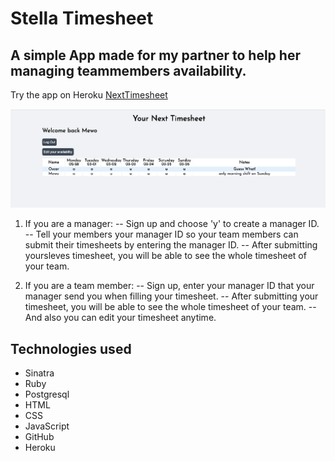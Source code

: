 # Stella Timesheet

## A simple App made for my partner to help her managing teammembers availability.

Try the app on Heroku [NextTimesheet](https://stella-timesheet.herokuapp.com/)

![This is an image](./timesheet.png)

1. If you are a manager:
   -- Sign up and choose 'y' to create a manager ID.
   -- Tell your members your manager ID so your team members can submit their timesheets by entering the manager ID.
   -- After submitting yoursleves timesheet, you will be able to see the whole timesheet of your team.

2. If you are a team member:
   -- Sign up, enter your manager ID that your manager send you when filling your timesheet.
   -- After submitting your timesheet, you will be able to see the whole timesheet of your team.
   -- And also you can edit your timesheet anytime.

## Technologies used

<ul>
    <li>Sinatra</li>
    <li>Ruby</li>
    <li>Postgresql</li>
    <li>HTML</li>
    <li>CSS</li>
    <li>JavaScript</li>
    <li>GitHub</li>
    <li>Heroku</li>
</ul>
